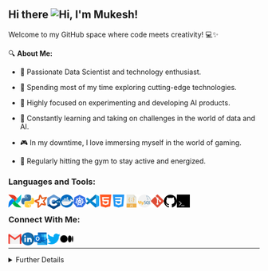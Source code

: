 ## Hi there <img width="28px" alt="Hi" src="https://user-images.githubusercontent.com/1303154/88677602-1635ba80-d120-11ea-84d8-d263ba5fc3c0.gif" />, I'm Mukesh!

Welcome to my GitHub space where code meets creativity! 💻✨

🔍 **About Me:**

- 🌱 Passionate Data Scientist and technology enthusiast.
  
- 🚀 Spending most of my time exploring cutting-edge technologies.
  
- 🤖 Highly focused on experimenting and developing AI products.
  
- 🧠 Constantly learning and taking on challenges in the world of data and AI.
  
- 🎮 In my downtime, I love immersing myself in the world of gaming.
  
- 💪 Regularly hitting the gym to stay active and energized.

### **Languages and Tools**:

[<img align="left" alt="Airflow" width="26px" src="tools-&-languages/airflow.png" />](https://airflow.apache.org/docs/stable/)

[<img align="left" alt="Python" width="26px" src="tools-&-languages/python.svg" />](https://docs.python.org/3/)

[<img align="left" alt="PySpark" width="26px" src="tools-&-languages/spark.svg" />](https://spark.apache.org/docs/latest/api/python/index.html)

[<img align="left" alt="C++" width="26px" src="tools-&-languages/c++.svg" />](https://devdocs.io/cpp/)

[<img align="left" alt="Docker" width="26px" src="tools-&-languages/docker.svg" />](https://docs.docker.com/engine/)

[<img align="left" alt="Kubernetes" width="26px" src="tools-&-languages/kubernetes.svg" />](https://kubernetes.io/docs/home/)

[<img align="left" alt="Visual Studio Code" width="26px" src="tools-&-languages/visual-studio-code.svg" />](https://docs.microsoft.com/en-us/visualstudio/?view=vs-2019)

[<img align="left" alt="HTML5" width="26px" src="tools-&-languages/html5.svg" />](https://devdocs.io/html/)

[<img align="left" alt="CSS3" width="26px" src="tools-&-languages/css3.svg" />](https://devdocs.io/css/)

[<img align="left" alt="JavaScript" width="26px" src="tools-&-languages/javascript.svg" />](https://devdocs.io/javascript/)

[<img align="left" alt="MySQL" width="26px" src="tools-&-languages/mysql.svg" />](https://dev.mysql.com/doc/)

[<img align="left" alt="Git" width="26px" src="tools-&-languages/git.svg" />](https://git-scm.com/doc)

[<img align="left" alt="GitHub" width="26px" src="tools-&-languages/github.svg" />](https://docs.github.com/en)

[<img align="left" alt="Terminal" width="26px" src="tools-&-languages/terminal.svg" />](https://docs.microsoft.com/en-us/windows/terminal/)

<br />

### **Connect With Me**:

[<img align="left" alt="GMail" width="26px" src="social/gmail.svg" />](devsofmukesh@gmail.com)

[<img align="left" alt="LinkedIn" width="26px" src="social/linkedin.svg" />](https://www.linkedin.com/in/mk09/)

[<img align="left" alt="Outlook" width="26px" src="social/outlook.svg" />](devsofmukesh@hotmail.com)

[<img align="left" alt="Twitter" width="26px" src="social/twitter.svg" />](https://twitter.com/devsofmukesh)

[<img align="left" alt="Medium" width="26px" src="social/medium.svg" />](https://medium.com/@devsofmukesh)

<br />

---
<details>

<summary>Further Details</summary>

</br>

<p align="center">
    <a href="https://wakatime.com/@018c2922-6f10-4286-bdc9-b5c214a1ed36">
    <img src="https://wakatime.com/badge/user/018c2922-6f10-4286-bdc9-b5c214a1ed36.svg" alt="total time coded" />
    </a>
    <a href="https://komarev.com/ghpvc/?username=devsofmukesh">
    <img src="https://komarev.com/ghpvc/?username=devsofmukesh" alt="profile views" />
    </a>
    <a href="https://github.com/devsofmukesh?tab=followers">
    <img src="https://img.shields.io/github/followers/devsofmukesh?logo=github&style=plastic" alt="followers">
    </a>
    <a href="https://github.com/devsofmukesh/devsofmukesh">
    <img src="https://img.shields.io/github/downloads/devsofmukesh/devsofmukesh/total" alt="total downloads">
    </a>
    <a href="https://github.com/devsofmukesh/devsofmukesh">
    <img src="https://img.shields.io/github/commit-activity/m/devsofmukesh/devsofmukesh" alt="commit activity">
    </a>
</p>

### **Coding Stats:**

<!--START_SECTION:waka-->

```txt
Python   17 mins         ████████████████████████░   95.37 %
HTML     0 secs          █░░░░░░░░░░░░░░░░░░░░░░░░   04.63 %
```

<!--END_SECTION:waka-->

### **GitHub Stats:** 

<p align="left">
<a href="https://github.com/devsofmukesh/devsofmukesh">
<img width="400px" height="153px" src="https://github-readme-stats.vercel.app/api?username=devsofmukesh&hide=stars&show_icons=true&hide_border=true&theme=transparent" alt="GitHub Stats Card">
</a>
<a href="https://github.com/devsofmukesh/devsofmukesh">
<img width="400px" height="153px" src="https://github-readme-stats.vercel.app/api/top-langs/?username=devsofmukesh&layout=compact&hide_border=true&theme=transparent" alt="Languages Used Card">
</a>
</p>

</details>
